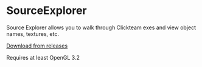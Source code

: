 # SourceExplorer

Source Explorer allows you to walk through Clickteam exes and view object names, textures, etc.

[Download from releases](https://github.com/LAK132/SourceExplorer/releases)

Requires at least OpenGL 3.2
